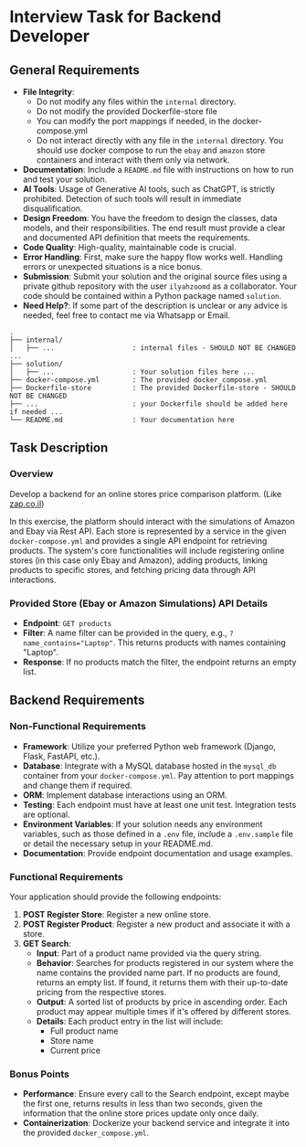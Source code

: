 # Interview Task for Backend Developer

## General Requirements

- **File Integrity**: 
    - Do not modify any files within the `internal` directory.
    - Do not modify the provided Dockerfile-store file
    - You can modify the port mappings if needed, in the docker-compose.yml
    - Do not interact directly with any file in the `internal` directory. You should use docker compose to run the `ebay` and `amazon` store containers and interact with them only via network.
- **Documentation**: Include a `README.md` file with instructions on how to run and test your solution.
- **AI Tools**: Usage of Generative AI tools, such as ChatGPT, is strictly prohibited. Detection of such tools will result in immediate disqualification.
- **Design Freedom**: You have the freedom to design the classes, data models, and their responsibilities. The end result must provide a clear and documented API definition that meets the requirements.
- **Code Quality**: High-quality, maintainable code is crucial.
- **Error Handling**:  First, make sure the happy flow works well. Handling errors or unexpected situations is a nice bonus.
- **Submission**: Submit your solution and the original source files using a private github repository with the user `ilyahzoomd` as a collaborator. Your code should be contained within a Python package named `solution`.
- **Need Help?**: If some part of the description is unclear or any advice is needed, feel free to contact me via Whatsapp or Email.
```
.
├── internal/
│   ├── ...                   : internal files - SHOULD NOT BE CHANGED ...
├── solution/
│   ├── ...                   : Your solution files here ...
├── docker-compose.yml        : The provided docker_compose.yml
├── Dockerfile-store          : The provided Dockerfile-store - SHOULD NOT BE CHANGED 
├── ...                       : your Dockerfile should be added here if needed ...
└── README.md                 : Your documentation here
```

## Task Description

### Overview

Develop a backend for an online stores price comparison platform. (Like [zap.co.il](https://www.zap.co.il/))

In this exercise, the platform should interact with the simulations of Amazon and Ebay via Rest API. Each store is represented by a service in the given `docker-compose.yml` and provides a single API endpoint for retrieving products. The system's core functionalities will include registering online stores (in this case only Ebay and Amazon), adding products, linking products to specific stores, and fetching pricing data through API interactions.

### Provided Store (Ebay or Amazon Simulations) API Details

- **Endpoint**: `GET products`
- **Filter**: A name filter can be provided in the query, e.g., `?name_contains="Laptop"`. This returns products with names containing "Laptop".
- **Response**: If no products match the filter, the endpoint returns an empty list.

## Backend Requirements

### Non-Functional Requirements

- **Framework**: Utilize your preferred Python web framework (Django, Flask, FastAPI, etc.).
- **Database**: Integrate with a MySQL database hosted in the `mysql_db` container from your `docker-compose.yml`. Pay attention to port mappings and change them if required.
- **ORM**: Implement database interactions using an ORM.
- **Testing**: Each endpoint must have at least one unit test. Integration tests are optional.
- **Environment Variables**: If your solution needs any environment variables, such as those defined in a `.env` file, include a `.env.sample` file or detail the necessary setup in your README.md.
- **Documentation**: Provide endpoint documentation and usage examples.

### Functional Requirements

Your application should provide the following endpoints:

1. **POST Register Store**: Register a new online store.
2. **POST Register Product**: Register a new product and associate it with a store.
3. **GET Search**:
   - **Input**: Part of a product name provided via the query string.
   - **Behavior**: Searches for products registered in our system where the name contains the provided name part. If no products are found, returns an empty list. If found, it returns them with their up-to-date pricing from the respective stores.
   - **Output**: A sorted list of products by price in ascending order. Each product may appear multiple times if it's offered by different stores.
   - **Details**: Each product entry in the list will include:
     - Full product name
     - Store name
     - Current price

### Bonus Points

- **Performance**: Ensure every call to the Search endpoint, except maybe the first one,  returns results in less than two seconds, given the information that the online store prices update only once daily.
- **Containerization**: Dockerize your backend service and integrate it into the provided `docker_compose.yml`.

